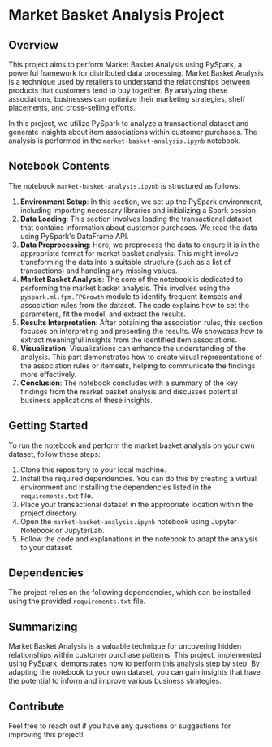 # Market Basket Analysis Project

## Overview

This project aims to perform Market Basket Analysis using PySpark, a powerful framework for distributed data processing. Market Basket Analysis is a technique used by retailers to understand the relationships between products that customers tend to buy together. By analyzing these associations, businesses can optimize their marketing strategies, shelf placements, and cross-selling efforts.

In this project, we utilize PySpark to analyze a transactional dataset and generate insights about item associations within customer purchases. The analysis is performed in the `market-basket-analysis.ipynb` notebook.

## Notebook Contents

The notebook `market-basket-analysis.ipynb` is structured as follows:

1. **Environment Setup**: In this section, we set up the PySpark environment, including importing necessary libraries and initializing a Spark session.
2. **Data Loading**: This section involves loading the transactional dataset that contains information about customer purchases. We read the data using PySpark's DataFrame API.
3. **Data Preprocessing**: Here, we preprocess the data to ensure it is in the appropriate format for market basket analysis. This might involve transforming the data into a suitable structure (such as a list of transactions) and handling any missing values.
4. **Market Basket Analysis**: The core of the notebook is dedicated to performing the market basket analysis. This involves using the `pyspark.ml.fpm.FPGrowth` module to identify frequent itemsets and association rules from the dataset. The code explains how to set the parameters, fit the model, and extract the results.
5. **Results Interpretation**: After obtaining the association rules, this section focuses on interpreting and presenting the results. We showcase how to extract meaningful insights from the identified item associations.
6. **Visualization**: Visualizations can enhance the understanding of the analysis. This part demonstrates how to create visual representations of the association rules or itemsets, helping to communicate the findings more effectively.
7. **Conclusion**: The notebook concludes with a summary of the key findings from the market basket analysis and discusses potential business applications of these insights.

## Getting Started

To run the notebook and perform the market basket analysis on your own dataset, follow these steps:

1. Clone this repository to your local machine.
2. Install the required dependencies. You can do this by creating a virtual environment and installing the dependencies listed in the `requirements.txt` file.
3. Place your transactional dataset in the appropriate location within the project directory.
4. Open the `market-basket-analysis.ipynb` notebook using Jupyter Notebook or JupyterLab.
5. Follow the code and explanations in the notebook to adapt the analysis to your dataset.

## Dependencies

The project relies on the following dependencies, which can be installed using the provided `requirements.txt` file.

## Summarizing

Market Basket Analysis is a valuable technique for uncovering hidden relationships within customer purchase patterns. This project, implemented using PySpark, demonstrates how to perform this analysis step by step. By adapting the notebook to your own dataset, you can gain insights that have the potential to inform and improve various business strategies.

## Contribute

Feel free to reach out if you have any questions or suggestions for improving this project!

